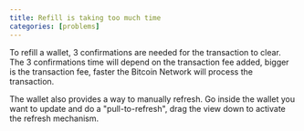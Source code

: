 ```yaml
---
title: Refill is taking too much time
categories: [problems]
---
```


To refill a wallet, 3 confirmations are needed for the transaction to clear. The 3 confirmations time will depend on the transaction fee added, bigger is the transaction fee, faster the Bitcoin Network will process the transaction.

The wallet also provides a way to manually refresh. Go inside the wallet you want to update and do a "pull-to-refresh", drag the view down to activate the refresh mechanism.

